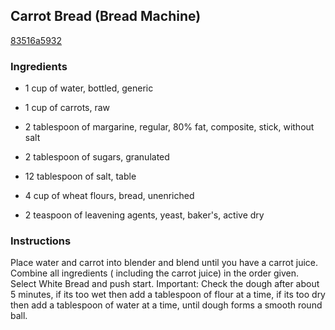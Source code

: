 ## Carrot Bread (Bread Machine)

[83516a5932](http://www.food.com/recipe/carrot-bread-bread-machine-140131)

### Ingredients

 - 1 cup of water, bottled, generic

 - 1 cup of carrots, raw

 - 2 tablespoon of margarine, regular, 80% fat, composite, stick, without salt

 - 2 tablespoon of sugars, granulated

 - 12 tablespoon of salt, table

 - 4 cup of wheat flours, bread, unenriched

 - 2 teaspoon of leavening agents, yeast, baker's, active dry

### Instructions

Place water and carrot into blender and blend until you have a carrot juice. Combine all ingredients ( including the carrot juice) in the order given. Select White Bread and push start. Important: Check the dough after about 5 minutes, if its too wet then add a tablespoon of flour at a time, if its too dry then add a tablespoon of water at a time, until dough forms a smooth round ball.